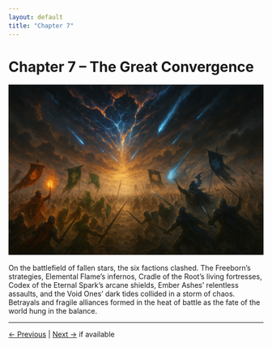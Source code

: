 ```yaml
---
layout: default
title: "Chapter 7"
---
```


# Chapter 7 – The Great Convergence

![Chapter 7 Illustration](/assets/images/lore/chapter_7.png)

On the battlefield of fallen stars, the six factions clashed. The Freeborn’s strategies, Elemental Flame’s infernos, Cradle of the Root’s living fortresses, Codex of the Eternal Spark’s arcane shields, Ember Ashes’ relentless assaults, and the Void Ones’ dark tides collided in a storm of chaos. Betrayals and fragile alliances formed in the heat of battle as the fate of the world hung in the balance.

---
[← Previous](/lore/chapter-6) | [Next →](/lore/chapter-8) if available
